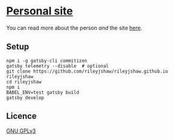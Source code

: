 # [Personal site](https://rileyjshaw.com)

You can read more about the person _and_ the site [here](https://rileyjshaw.com/about).

## Setup

```
npm i -g gatsby-cli commitizen
gatsby telemetry --disable  # optional
git clone https://github.com/rileyjshaw/rileyjshaw.github.io rileyjshaw
cd rileyjshaw
npm i
BABEL_ENV=test gatsby build
gatsby develop
```

## Licence

[GNU GPLv3](./COPYING)
